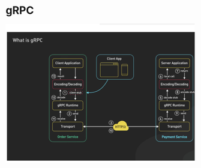 # gRPC
![alt](https://github.com/hieuhoang25/grpc-springboot/blob/master/Screenshot%202023-05-27%20at%2015.45.10.png)
